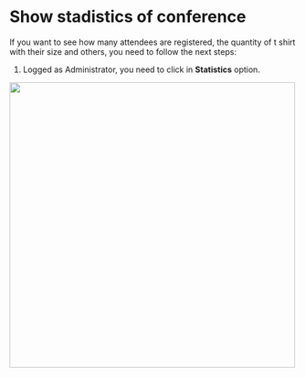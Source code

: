 # Show stadistics of conference

If you want to see how many attendees are registered, the quantity of t shirt with their size and others, you need to follow the next steps:

1. Logged as Administrator, you need to click in **Statistics** option.

<img src="https://drive.google.com/uc?export=view&id=1qcr60UG5FZJ-5V1aaBE9gROnNeUZLUjk" style="width: 500px; max-width: 100%; height: auto"/>
